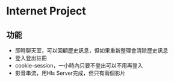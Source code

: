 # Internet Project

## 功能
* 即時聊天室，可以回顧歷史訊息，但如果重新整理會清除歷史訊息
* 登入登出註冊
* cookie-session，一小時內只要不登出可以不用再登入
* 影音串流，用Hls Server完成，但只有兩個影片